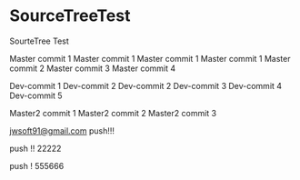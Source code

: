 # SourceTreeTest
SourteTree Test

Master commit 1
Master commit 1
Master commit 1
Master commit 1
Master commit 2
Master commit 3
Master commit 4


Dev-commit 1
Dev-commit 2
Dev-commit 2
Dev-commit 3
Dev-commit 4
Dev-commit 5

Master2 commit 1
Master2 commit 2
Master2 commit 3


jwsoft91@gmail.com
push!!!


push !! 22222

push ! 555666